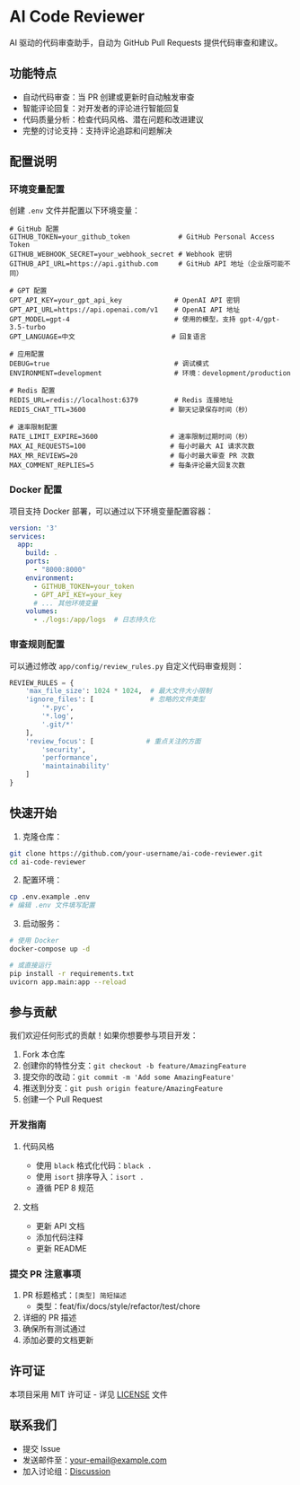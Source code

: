 # AI Code Reviewer

AI 驱动的代码审查助手，自动为 GitHub Pull Requests 提供代码审查和建议。

## 功能特点

- 自动代码审查：当 PR 创建或更新时自动触发审查
- 智能评论回复：对开发者的评论进行智能回复
- 代码质量分析：检查代码风格、潜在问题和改进建议
- 完整的讨论支持：支持评论追踪和问题解决

## 配置说明

### 环境变量配置

创建 `.env` 文件并配置以下环境变量：

```env
# GitHub 配置
GITHUB_TOKEN=your_github_token            # GitHub Personal Access Token
GITHUB_WEBHOOK_SECRET=your_webhook_secret # Webhook 密钥
GITHUB_API_URL=https://api.github.com     # GitHub API 地址（企业版可能不同）

# GPT 配置
GPT_API_KEY=your_gpt_api_key             # OpenAI API 密钥
GPT_API_URL=https://api.openai.com/v1    # OpenAI API 地址
GPT_MODEL=gpt-4                          # 使用的模型，支持 gpt-4/gpt-3.5-turbo
GPT_LANGUAGE=中文                        # 回复语言

# 应用配置
DEBUG=true                               # 调试模式
ENVIRONMENT=development                  # 环境：development/production

# Redis 配置
REDIS_URL=redis://localhost:6379         # Redis 连接地址
REDIS_CHAT_TTL=3600                     # 聊天记录保存时间（秒）

# 速率限制配置
RATE_LIMIT_EXPIRE=3600                  # 速率限制过期时间（秒）
MAX_AI_REQUESTS=100                     # 每小时最大 AI 请求次数
MAX_MR_REVIEWS=20                       # 每小时最大审查 PR 次数
MAX_COMMENT_REPLIES=5                   # 每条评论最大回复次数
```

### Docker 配置

项目支持 Docker 部署，可以通过以下环境变量配置容器：

```yaml
version: '3'
services:
  app:
    build: .
    ports:
      - "8000:8000"
    environment:
      - GITHUB_TOKEN=your_token
      - GPT_API_KEY=your_key
      # ... 其他环境变量
    volumes:
      - ./logs:/app/logs  # 日志持久化
```

### 审查规则配置

可以通过修改 `app/config/review_rules.py` 自定义代码审查规则：

```python
REVIEW_RULES = {
    'max_file_size': 1024 * 1024,  # 最大文件大小限制
    'ignore_files': [              # 忽略的文件类型
        '*.pyc',
        '*.log',
        '.git/*'
    ],
    'review_focus': [             # 重点关注的方面
        'security',
        'performance',
        'maintainability'
    ]
}
```

## 快速开始

1. 克隆仓库：
```bash
git clone https://github.com/your-username/ai-code-reviewer.git
cd ai-code-reviewer
```

2. 配置环境：
```bash
cp .env.example .env
# 编辑 .env 文件填写配置
```

3. 启动服务：
```bash
# 使用 Docker
docker-compose up -d

# 或直接运行
pip install -r requirements.txt
uvicorn app.main:app --reload
```

## 参与贡献

我们欢迎任何形式的贡献！如果你想要参与项目开发：

1. Fork 本仓库
2. 创建你的特性分支：`git checkout -b feature/AmazingFeature`
3. 提交你的改动：`git commit -m 'Add some AmazingFeature'`
4. 推送到分支：`git push origin feature/AmazingFeature`
5. 创建一个 Pull Request

### 开发指南

1. 代码风格
   - 使用 `black` 格式化代码：`black .`
   - 使用 `isort` 排序导入：`isort .`
   - 遵循 PEP 8 规范




3. 文档
   - 更新 API 文档
   - 添加代码注释
   - 更新 README

### 提交 PR 注意事项

1. PR 标题格式：`[类型] 简短描述`
   - 类型：feat/fix/docs/style/refactor/test/chore
2. 详细的 PR 描述
3. 确保所有测试通过
4. 添加必要的文档更新

## 许可证

本项目采用 MIT 许可证 - 详见 [LICENSE](LICENSE) 文件

## 联系我们

- 提交 Issue
- 发送邮件至：your-email@example.com
- 加入讨论组：[Discussion](https://github.com/your-username/ai-code-reviewer/discussions) 